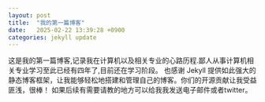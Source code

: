```yaml
---
layout: post
title:  "我的第一篇博客"
date:   2025-02-22 13:39:28 +0900
categories: jekyll update
---
```

这是我的第一篇博客,记录我在计算机以及相关专业的心路历程.鄙人从事计算机相关专业学习至此已经有四年了,目前还在学习阶段。
也感谢 Jekyll 提供如此强大的静态博客框架，让我能够轻松地搭建和管理自己的博客。你们的开源贡献让我受益匪浅，很棒！
如果后续有需要请教的地方可以给我我发送电子邮件或者twitter。

[jekyll-docs]: https://jekyllrb.com/docs/home
[jekyll-gh]:   https://github.com/jekyll/jekyll
[jekyll-talk]: https://talk.jekyllrb.com/
